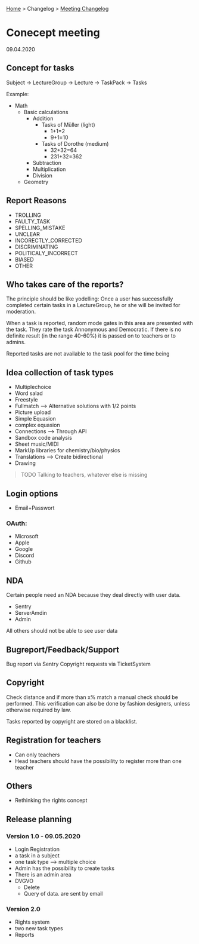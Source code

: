 [Home](../../README.md) > Changelog > [Meeting Changelog](changelog-meeting.md)

# Conecept meeting
09.04.2020 

## Concept for tasks

Subject -> LectureGroup -> Lecture -> TaskPack -> Tasks

Example:

- Math
  - Basic calculations
    - Addition
      - Tasks of Müller (light)
        - 1+1=2
        - 9+1=10
      - Tasks of Dorothe (medium)
        - 32+32=64
        - 231+32=362
    - Subtraction
    - Multiplication
    - Division
  - Geometry

## Report Reasons

- TROLLING
- FAULTY_TASK
- SPELLING_MISTAKE
- UNCLEAR
- INCORECTLY_CORRECTED
- DISCRIMINATING
- POLITICALY_INCORRECT
- BIASED
- OTHER

## Who takes care of the reports?

The principle should be like yodelling:
Once a user has successfully completed certain tasks in a LectureGroup, he or she will be invited for moderation.

When a task is reported, random mode gates in this area are presented with the task. 
They rate the task Annonymous and Democratic. If there is no definite result (in the range 40-60%) 
it is passed on to teachers or to admins.

Reported tasks are not available to the task pool for the time being

## Idea collection of task types

- Multiplechoice
- Word salad
- Freestyle
- Fullmatch --> Alternative solutions with 1/2 points
- Picture upload
- Simple Equasion
- complex equasion
- Connections --> Through API
- Sandbox code analysis
- Sheet music/MIDI
- MarkUp libraries for chemistry/bio/physics
- Translations --> Create bidirectional
- Drawing

> TODO Talking to teachers, whatever else is missing

## Login options

- Email+Passwort

### OAuth:

- Microsoft
- Apple
- Google
- Discord
- Github

## NDA
Certain people need an NDA because they deal directly with user data.

- Sentry
- ServerAmdin
- Admin

All others should not be able to see user data

## Bugreport/Feedback/Support

Bug report via Sentry
Copyright requests via TicketSystem

## Copyright

Check distance and if more than x% match a manual check should be performed. This verification can also be done by fashion designers, unless otherwise required by law.

Tasks reported by copyright are stored on a blacklist.

## Registration for teachers

- Can only teachers
- Head teachers should have the possibility to register more than one teacher

## Others

- Rethinking the rights concept

## Release planning

### Version 1.0 - 09.05.2020

- Login Registration
- a task in a subject
- one task type --> multiple choice
- Admin has the possibility to create tasks
- There is an admin area
- DVGVO
  - Delete
  - Query of data. are sent by email

### Version 2.0

- Rights system
- two new task types
- Reports
